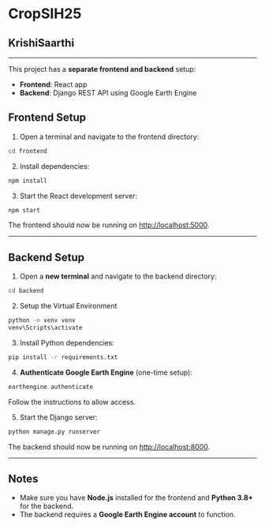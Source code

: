 # CropSIH25
## KrishiSaarthi

---
This project has a **separate frontend and backend** setup:

* **Frontend**: React app
* **Backend**: Django REST API using Google Earth Engine



## Frontend Setup

1. Open a terminal and navigate to the frontend directory:

```bash
cd frontend
```

2. Install dependencies:

```bash
npm install
```

3. Start the React development server:

```bash
npm start
```

The frontend should now be running on [http://localhost:5000](http://localhost:5000).

---

## Backend Setup

1. Open a **new terminal** and navigate to the backend directory:

```bash
cd backend
```
2. Setup the Virtual Environment
```bash
python -m venv venv
venv\Scripts\activate
```
3. Install Python dependencies:

```bash
pip install -r requirements.txt
```

4. **Authenticate Google Earth Engine** (one-time setup):

```bash
earthengine authenticate
```

Follow the instructions to allow access.

5. Start the Django server:

```bash
python manage.py runserver
```

The backend should now be running on [http://localhost:8000](http://localhost:8000).

---

## Notes

* Make sure you have **Node.js** installed for the frontend and **Python 3.8+** for the backend.
* The backend requires a **Google Earth Engine account** to function.
